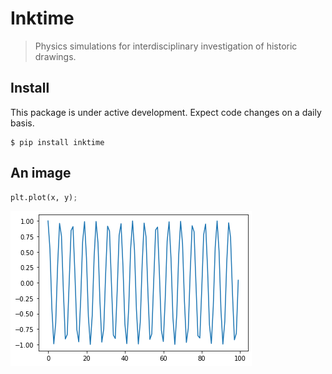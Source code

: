 # Inktime
> Physics simulations for interdisciplinary investigation of historic drawings.


## Install 

This package is under active development. Expect code changes on a daily basis.

    $ pip install inktime 

## An image

```python
plt.plot(x, y);
```


![png](docs/images/output_4_0.png)

